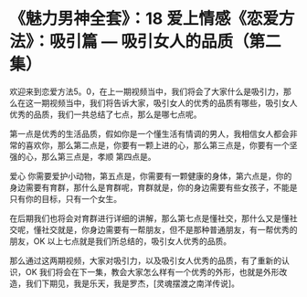 # 《魅力男神全套》：18 爱上情感《恋爱方法》：吸引篇 — 吸引女人的品质（第二集）

欢迎来到恋爱方法5。0，在上一期视频当中，我们将会了大家什么是吸引力，那么在这一期视频当中，我们将告诉大家，吸引女人的优秀的品质有哪些，吸引女人优秀的品质，我们一共总结了七点，那么是哪七点呢。

第一点是优秀的生活品质，假如你是一个懂生活有情调的男人，我相信女人都会非常的喜欢你，那么第二点是，你要有一颗上进的心，那么第三点是，你要有一个坚强的心，那么第三点是，孝顺 第四点是。

爱心 你需要爱护小动物，第五点是，你需要有一颗健康的身体，第六点是，你的身边需要有育群，那什么是育群呢，育群就是，你的身边需要有些女孩子，不能是只有你的目标，只有一个女生。

在后期我们也将会对育群进行详细的讲解，那么第七点是懂社交，那什么又是懂社交呢，懂社交就是，你身边需要有一帮朋友，但不是那种普通朋友，有一帮优秀的朋友，OK 以上七点就是我们所总结的，吸引女人优秀的品质。

那么通过这两期视频，大家对吸引力，以及吸引女人优秀的品质，有了重新的认识，OK 我们将会在下一集，教会大家怎么样有一个优秀的外形，也就是外形改造，我们下期见，我是乐天，我是罗杰，[灵魂摆渡之南洋传说]。

